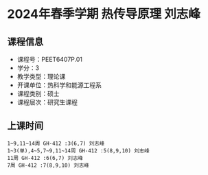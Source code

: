 # 2024年春季学期 热传导原理 刘志峰






## 课程信息

- 课程号：PEET6407P.01
- 学分：3
- 教学类型：理论课
- 开课单位：热科学和能源工程系
- 课程类别：硕士
- 课程层次：研究生课程

## 上课时间

```
1~9,11~14周 GH-412 :3(6,7) 刘志峰
1~3(单),4~5,7~9,11~14周 GH-412 :5(8,9,10) 刘志峰
11周 GH-412 :6(6,7) 刘志峰
7周 GH-412 :7(8,9,10) 刘志峰
```

